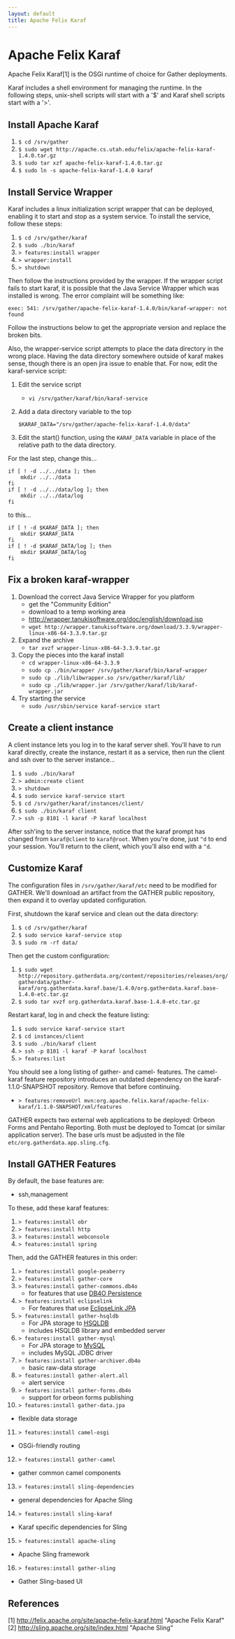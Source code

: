 ```yaml
---
layout: default
title: Apache Felix Karaf
---
```


Apache Felix Karaf
==================
Apache Felix Karaf[1] is the OSGi runtime of choice for Gather 
deployments.

Karaf includes a shell environment for managing the runtime. In the
following steps, unix-shell scripts will start with a '$' and Karaf
shell scripts start with a '>'.

Install Apache Karaf
--------------------

1. `$ cd /srv/gather`
2. `$ sudo wget http://apache.cs.utah.edu/felix/apache-felix-karaf-1.4.0.tar.gz`
3. `$ sudo tar xzf apache-felix-karaf-1.4.0.tar.gz`
4. `$ sudo ln -s apache-felix-karaf-1.4.0 karaf`

Install Service Wrapper
-----------------------
Karaf includes a linux initialization script wrapper that can be
deployed, enabling it to start and stop as a system service.
To install the service, follow these steps:

1. `$ cd /srv/gather/karaf`
2. `$ sudo ./bin/karaf`
3. `> features:install wrapper`
4. `> wrapper:install`
5. `> shutdown`

Then follow the instructions provided by the wrapper. If the wrapper
script fails to start karaf, it is possible that the Java Service 
Wrapper which was installed is wrong. The error complaint will be
something like:

    exec: 541: /srv/gather/apache-felix-karaf-1.4.0/bin/karaf-wrapper: not found

Follow the instructions below to get the appropriate version and 
replace the broken bits. 

Also, the wrapper-service script attempts to place the data directory
in the wrong place. Having the data directory somewhere outside of 
karaf makes sense, though there is an open jira issue to enable that.
For now, edit the karaf-service script:

1. Edit the service script
   * `vi /srv/gather/karaf/bin/karaf-service`
2. Add a data directory variable to the top

    `$KARAF_DATA="/srv/gather/apache-felix-karaf-1.4.0/data"`

3. Edit the start() function, using the `KARAF_DATA` variable
   in place of the relative path to the data directory. 

For the last step, change this...

    if [ ! -d ../../data ]; then
        mkdir ../../data
    fi
    if [ ! -d ../../data/log ]; then
        mkdir ../../data/log
    fi

to this...

    if [ ! -d $KARAF_DATA ]; then
        mkdir $KARAF_DATA
    fi
    if [ ! -d $KARAF_DATA/log ]; then
        mkdir $KARAF_DATA/log
    fi


Fix a broken karaf-wrapper
--------------------------

1. Download the correct Java Service Wrapper for you platform
   * get the "Community Edition"
   * download to a temp working area
   * http://wrapper.tanukisoftware.org/doc/english/download.jsp
   * `wget http://wrapper.tanukisoftware.org/download/3.3.9/wrapper-linux-x86-64-3.3.9.tar.gz`
2. Expand the archive
   * `tar xvzf wrapper-linux-x86-64-3.3.9.tar.gz`
3. Copy the pieces into the karaf install
   * `cd wrapper-linux-x86-64-3.3.9`
   * `sudo cp ./bin/wrapper /srv/gather/karaf/bin/karaf-wrapper`
   * `sudo cp ./lib/libwrapper.so /srv/gather/karaf/lib/`
   * `sudo cp ./lib/wrapper.jar /srv/gather/karaf/lib/karaf-wrapper.jar`
4. Try starting the service
   * `sudo /usr/sbin/service karaf-service start`

Create a client instance
------------------------
A client instance lets you log in to the karaf server shell. 
You'll have to run karaf directly, create the instance, 
restart it as a service, then run the client and ssh over
to the server instance...

1. `$ sudo ./bin/karaf`
2. `> admin:create client`
3. `> shutdown`
4. `$ sudo service karaf-service start`
5. `$ cd /srv/gather/karaf/instances/client/`
6. `$ sudo ./bin/karaf client`
7. `> ssh -p 8101 -l karaf -P karaf localhost`

After ssh'ing to the server instance, notice that the karaf
prompt has changed from `karaf@client` to `karaf@root`.
When you're done, just `^d` to end your session. You'll return
to the client, which you'll also end with a `^d`.

Customize Karaf
---------------
The configuration files in `/srv/gather/karaf/etc` need to
be modified for GATHER. We'll download an artifact from the
GATHER public repository, then expand it to overlay updated
configuration.

First, shutdown the karaf service and clean out the data directory:

1. `$ cd /srv/gather/karaf`
2. `$ sudo service karaf-service stop`
3. `$ sudo rm -rf data/`

Then get the custom configuration:

1. `$ sudo wget http://repository.gatherdata.org/content/repositories/releases/org/gatherdata/gather-karaf/org.gatherdata.karaf.base/1.4.0/org.gatherdata.karaf.base-1.4.0-etc.tar.gz`
2. `$ sudo tar xvzf org.gatherdata.karaf.base-1.4.0-etc.tar.gz`

Restart karaf, log in and check the feature listing:

1. `$ sudo service karaf-service start`
2. `$ cd instances/client`
3. `$ sudo ./bin/karaf client`
4. `> ssh -p 8101 -l karaf -P karaf localhost`
5. `> features:list`

You should see a long listing of gather- and camel- features.
The camel-karaf feature repository introduces an outdated 
dependency on the karaf-1.1.0-SNAPSHOT repository. Remove
that before continuing.

* `> features:removeUrl mvn:org.apache.felix.karaf/apache-felix-karaf/1.1.0-SNAPSHOT/xml/features`

GATHER expects two external web applications to be deployed:
Orbeon Forms and Pentaho Reporting. Both must be deployed to
Tomcat (or similar application server). The base urls must
be adjusted in the file `etc/org.gatherdata.app.sling.cfg`.

Install GATHER Features
-----------------------
By default, the base features are:

* ssh,management


To these, add these karaf features:

1. `> features:install obr`
2. `> features:install http`
3. `> features:install webconsole`
4. `> features:install spring`

Then, add the GATHER features in this order:

1. `> features:install google-peaberry`
2. `> features:install gather-core`
3. `> features:install gather-commons.db4o`
   * for features that use [DB4O Persistence](http://www.db4o.com/)
4. `> features:install eclipselink`
   * For features that use [EclipseLink JPA](http://www.eclipse.org/eclipselink/)
5. `> features:install gather-hsqldb`
   * For JPA storage to [HSQLDB](http://hsqldb.org/)
   * includes HSQLDB library and embedded server
6. `> features:install gather-mysql`
   * For JPA storage to [MySQL](http://www.mysql.com/)
   * includes MySQL JDBC driver
7. `> features:install gather-archiver.db4o`
   * basic raw-data storage
8. `> features:install gather-alert.all`
   * alert service
9. `> features:install gather-forms.db4o`
   * support for orbeon forms publishing
10. `> features:install gather-data.jpa`
   * flexible data storage
11. `> features:install camel-osgi`
   * OSGi-friendly routing
12. `> features:install gather-camel`
   * gather common camel components 
13. `> features:install sling-dependencies`
   * general dependencies for Apache Sling
14. `> features:install sling-karaf`
   * Karaf specific dependencies for Sling
15. `> features:install apache-sling`
   * Apache Sling framework
16. `> features:install gather-sling`
   * Gather Sling-based UI

References
----------

[1] http://felix.apache.org/site/apache-felix-karaf.html "Apache Felix Karaf"
[2] http://sling.apache.org/site/index.html "Apache Sling"

